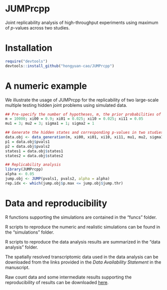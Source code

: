 # JUMPrcpp

Joint replicability analysis of high-throughput experiments using maximum of $p$-values across two studies.

# Installation

```R
require("devtools")
devtools::install_github("hongyuan-cao/JUMPrcpp")
```

# A numeric example

We illustrate the usage of JUMPrcpp for the replicability of two large-scale multiple testing hidden joint problems using simulated data.

```R
## Pre-specify the number of hypotheses, m, the prior probabilities of the hidden joint states, xi's, and the alternative settings
m = 10000; xi00 = 0.9; xi01 = 0.025; xi10 = 0.025; xi11 = 0.05
mu1 = 3; mu2 = 3; sigma1 = 1; sigma2 = 1

## Generate the hidden states and corresponding p-values in two studies 
data.obj <- data_generation(m, xi00, xi01, xi10, xi11, mu1, mu2, sigma1, sigma2)
p1 = data.obj$pvals1
p2 = data.obj$pvals2
states1 = data.obj$states1
states2 = data.obj$states2

## Replicability analysis
library(JUMPrcpp)
alpha <- 0.05
jump.obj <- JUMP(pvals1, pvals2, alpha = alpha)
rep.idx <- which(jump.obj$p.max <= jump.obj$jump.thr)
```

# Data and reproducibility

R functions supporting the simulations are contained in the “funcs” folder.

R scripts to reproduce the numeric and realistic simulations can be found in the “simulations” folder.

R scripts to reproduce the data analysis results are summarized in the “data analysis” folder.

The spatially resolved transcriptomic data used in the data analysis can be downloaded from the links provided in the *Data Availability Statement* in the manuscript.

Raw count data and some intermediate results supporting the reproducibility of results can be downloaded [here](https://drive.google.com/drive/folders/1nEMBS7Nwqn6JXyRsiBSMrrqyFeB3rSD_?usp=share_link).
